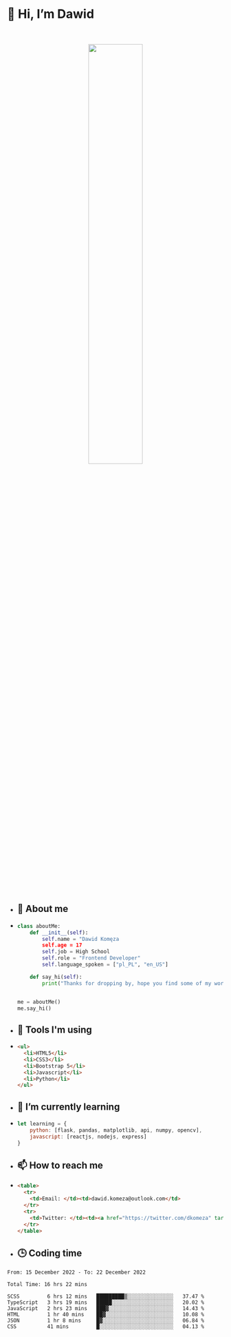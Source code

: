 <h1>👋 Hi, I’m Dawid</h1>
<p align="center">
   <br>
   <br>
   <img src="https://user-images.githubusercontent.com/106035813/169717090-b330e670-ddca-48c9-8b2d-2290dfb78111.png" width="50%">
   <br>
   <br>
</p>



- <h2>💁 About me</h2>
- ```Python
  class aboutMe:
      def __init__(self):
          self.name = "Dawid Komęza
          self.age = 17
          self.job = High School
          self.role = "Frontend Developer"
          self.language_spoken = ["pl_PL", "en_US"]

      def say_hi(self):
          print("Thanks for dropping by, hope you find some of my work interesting.")


  me = aboutMe()
  me.say_hi()
  ```
  
- <h2>🔨 Tools I'm using</h2>
- ```html
  <ul>
    <li>HTML5</li>
    <li>CSS3</li>
    <li>Bootstrap 5</li>
    <li>Javascript</li>
    <li>Python</li>
  </ul>
  
- <h2>🌱 I’m currently learning</h2>
- ```javascript
  let learning = {
      python: [flask, pandas, matplotlib, api, numpy, opencv],
      javascript: [reactjs, nodejs, express]
  }
  ```
  
- <h2>📫 How to reach me</h2>
- ```html
  <table>
    <tr>
      <td>Email: </td><td>dawid.komeza@outlook.com</td>
    </tr>
    <tr>
      <td>Twitter: </td><td><a href="https://twitter.com/dkomeza" target="_blank">@dkomeza</a></td>
    </tr>
  </table>
  
- <h2>🕒 Coding time</h2>
<!--START_SECTION:waka-->

```text
From: 15 December 2022 - To: 22 December 2022

Total Time: 16 hrs 22 mins

SCSS         6 hrs 12 mins   █████████▒░░░░░░░░░░░░░░░   37.47 %
TypeScript   3 hrs 19 mins   █████░░░░░░░░░░░░░░░░░░░░   20.02 %
JavaScript   2 hrs 23 mins   ███▓░░░░░░░░░░░░░░░░░░░░░   14.43 %
HTML         1 hr 40 mins    ██▓░░░░░░░░░░░░░░░░░░░░░░   10.08 %
JSON         1 hr 8 mins     █▓░░░░░░░░░░░░░░░░░░░░░░░   06.84 %
CSS          41 mins         █░░░░░░░░░░░░░░░░░░░░░░░░   04.13 %
```

<!--END_SECTION:waka-->
